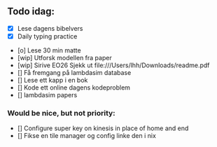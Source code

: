 ## Todo idag:

- [x] Lese dagens bibelvers
- [x] Daily typing practice
- [o] Lese 30 min matte
- [wip] Utforsk modellen fra paper
- [wip] Sirive EO26
  Sjekk ut file:///Users/lhh/Downloads/readme.pdf
- [] Få fremgang på lambdasim database
- [] Lese ett kapp i en bok
- [] Kode ett online dagens kodeproblem
- [] lambdasim papers

### Would be nice, but not priority:

- [] Configure super key on kinesis in place of home and end
- [] Fikse en tile manager og config linke den i nix
